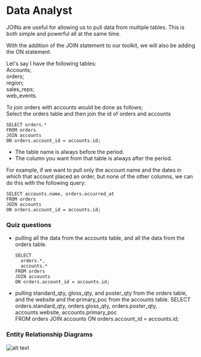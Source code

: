 # Data Analyst

JOINs are useful for allowing us to pull data from multiple tables. This is both simple and powerful all at the same time.<br />

With the addition of the JOIN statement to our toolkit, we will also be adding the ON statement.<br />

Let's say I have the following tables: <br />
Accounts; <br />
orders; <br />
region;<br />
sales_reps;<br />
web_events.<br />

To join orders with accounts would be done as follows;<br />
Select the orders table and then join the id of orders and accounts<br />

    SELECT orders.*
    FROM orders
    JOIN accounts
    ON orders.account_id = accounts.id;
    
- The table name is always before the period.
- The column you want from that table is always after the period.


For example, if we want to pull only the account name and the dates in which that account placed an order, but none of the other columns, we can do this with the following query:<br />

    SELECT accounts.name, orders.occurred_at
    FROM orders
    JOIN accounts
    ON orders.account_id = accounts.id;


### Quiz questions 
- pulling all the data from the accounts table, and all the data from the orders table.

      SELECT 
        orders.*,  
        accounts.*
      FROM orders
      JOIN accounts
      ON orders.account_id = accounts.id; 
      
- pulling standard_qty, gloss_qty, and poster_qty from the orders table, and the website and the primary_poc from the accounts table.
      SELECT 
          orders.standard_qty,
          orders.gloss_qty,
          orders.poster_qty,
          accounts.website,
          accounts.primary_poc  
      FROM orders
      JOIN accounts
      ON orders.account_id = accounts.id; 


### Entity Relationship Diagrams

![alt text]([http://url/to/img.png](https://video.udacity-data.com/topher/2017/October/59e946e7_erd/erd.png))
